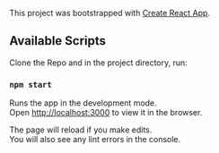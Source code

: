 This project was bootstrapped with [Create React App](https://github.com/facebook/create-react-app).

## Available Scripts

Clone the Repo and in the project directory, run:

### `npm start`

Runs the app in the development mode.<br />
Open [http://localhost:3000](http://localhost:3000) to view it in the browser.

The page will reload if you make edits.<br />
You will also see any lint errors in the console.
